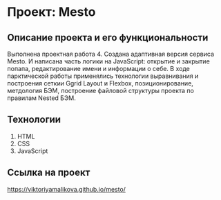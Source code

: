 # Проект: Mesto
## Описание проекта и его функциональности
Выполнена проектная работа 4. Создана адаптивная версия сервиса Mesto. И написана часть логики на JavaScript: открытие и закрытие попапа, редактирование имени и информации о себе.
В ходе парктической работы применялись технологии выравнивания и построения сеткии Ggrid Layout и Flexbox, позиционирование, метдология БЭМ, построение файловой структуры проекта по правилам Nested БЭМ.
## Технологии
1. HTML
2. CSS
3. JavaScript
## Ссылка на проект
https://viktoriyamalikova.github.io/mesto/
